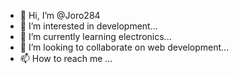 - 👋 Hi, I’m @Joro284
- 👀 I’m interested in development...
- 🌱 I’m currently learning electronics...
- 💞️ I’m looking to collaborate on web development...
- 📫 How to reach me ...

<!---
Joro284/Joro284 is a ✨ special ✨ repository because its `README.md` (this file) appears on your GitHub profile.
You can click the Preview link to take a look at your changes.
--->

